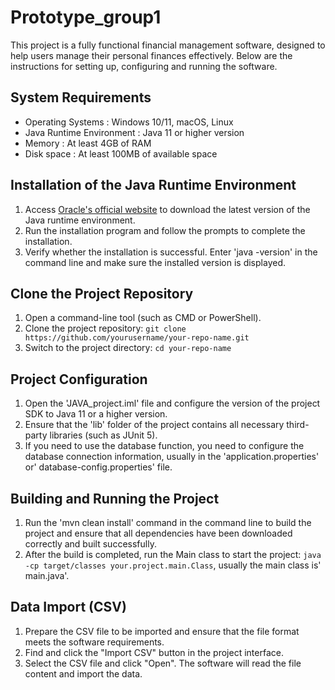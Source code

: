 # Prototype_group1
This project is a fully functional financial management software, designed to help users manage their personal finances effectively. Below are the instructions for setting up, configuring and running the software.

## System Requirements
- Operating Systems : Windows 10/11, macOS, Linux
- Java Runtime Environment : Java 11 or higher version
- Memory : At least 4GB of RAM
- Disk space : At least 100MB of available space

## Installation of the Java Runtime Environment
1. Access [Oracle's official website](https://www.oracle.com/java/technologies/javase-downloads.html) to download the latest version of the Java runtime environment.
2. Run the installation program and follow the prompts to complete the installation.
3. Verify whether the installation is successful. Enter 'java -version' in the command line and make sure the installed version is displayed.

## Clone the Project Repository
1. Open a command-line tool (such as CMD or PowerShell).
2. Clone the project repository: `git clone https://github.com/yourusername/your-repo-name.git`
3. Switch to the project directory: `cd your-repo-name`

## Project Configuration
1. Open the 'JAVA_project.iml' file and configure the version of the project SDK to Java 11 or a higher version.
2. Ensure that the 'lib' folder of the project contains all necessary third-party libraries (such as JUnit 5).
3. If you need to use the database function, you need to configure the database connection information, usually in the 'application.properties' or' database-config.properties' file.

## Building and Running the Project
1. Run the 'mvn clean install' command in the command line to build the project and ensure that all dependencies have been downloaded correctly and built successfully.
2. After the build is completed, run the Main class to start the project: `java -cp target/classes your.project.main.Class`, usually the main class is' main.java'.

## Data Import (CSV)
1. Prepare the CSV file to be imported and ensure that the file format meets the software requirements.
2. Find and click the "Import CSV" button in the project interface.
3. Select the CSV file and click "Open". The software will read the file content and import the data.